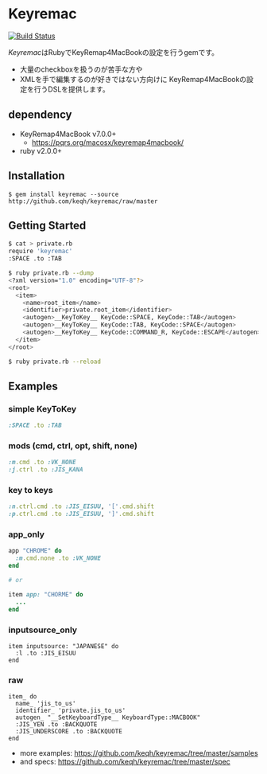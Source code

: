 # Keyremac

[![Build Status](https://travis-ci.org/keqh/keyremac.png?branch=master)](https://travis-ci.org/keqh/keyremac)

*Keyremac*はRubyでKeyRemap4MacBookの設定を行うgemです。
- 大量のcheckboxを扱うのが苦手な方や
- XMLを手で編集するのが好きではない方向けに
KeyRemap4MacBookの設定を行うDSLを提供します。

## dependency

- KeyRemap4MacBook v7.0.0+
    - https://pqrs.org/macosx/keyremap4macbook/
- ruby v2.0.0+

## Installation

    $ gem install keyremac --source http://github.com/keqh/keyremac/raw/master

## Getting Started

```bash
$ cat > private.rb
require 'keyremac'
:SPACE .to :TAB

$ ruby private.rb --dump
<?xml version="1.0" encoding="UTF-8"?>
<root>
  <item>
    <name>root_item</name>
    <identifier>private.root_item</identifier>
    <autogen>__KeyToKey__ KeyCode::SPACE, KeyCode::TAB</autogen>
    <autogen>__KeyToKey__ KeyCode::TAB, KeyCode::SPACE</autogen>
    <autogen>__KeyToKey__ KeyCode::COMMAND_R, KeyCode::ESCAPE</autogen>
  </item>
</root>

$ ruby private.rb --reload
```

## Examples

### simple KeyToKey

```rb
:SPACE .to :TAB
```

### mods (cmd, ctrl, opt, shift, none)

```rb
:m.cmd .to :VK_NONE
:j.ctrl .to :JIS_KANA
```

### key to keys

```rb
:n.ctrl.cmd .to :JIS_EISUU, '['.cmd.shift
:p.ctrl.cmd .to :JIS_EISUU, ']'.cmd.shift
```

### app_only

```rb
app "CHROME" do
  :m.cmd.none .to :VK_NONE
end

# or

item app: "CHORME" do
  ...
end
```

### inputsource_only

```
item inputsource: "JAPANESE" do
  :l .to :JIS_EISUU
end
```

### raw

```
item_ do
  name_ 'jis_to_us'
  identifier_ 'private.jis_to_us'
  autogen_ "__SetKeyboardType__ KeyboardType::MACBOOK"
  :JIS_YEN .to :BACKQUOTE
  :JIS_UNDERSCORE .to :BACKQUOTE
end
```

- more examples: https://github.com/keqh/keyremac/tree/master/samples
- and specs: https://github.com/keqh/keyremac/tree/master/spec

